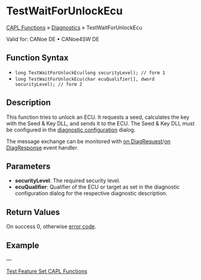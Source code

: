 # TestWaitForUnlockEcu

[CAPL Functions](../../CAPLfunctions.md) » [Diagnostics](../../Diagnostics/CAPLfunctionsDiagnosticsOverview.md) » TestWaitForUnlockEcu

Valid for: CANoe DE • CANoe4SW DE

## Function Syntax

- `long TestWaitForUnlockEcu(long securityLevel); // form 1`
- `long TestWaitForUnlockEcu(char ecuQualifier[], dword securityLevel); // form 2`

## Description

This function tries to unlock an ECU. It requests a seed, calculates the key with the Seed & Key DLL, and sends it to the ECU. The Seed & Key DLL must be configured in the [diagnostic configuration](../../../CANoeCANalyzer/Diagnostics/Special/DiagSecurityDLLAccess.md) dialog.

The message exchange can be monitored with [on DiagRequest](../../Diagnostics/EventProcedures/CAPLfunctionOnDiagRequest.md)/[on DiagResponse](../../Diagnostics/EventProcedures/CAPLfunctionOnDiagResponse.md) event handler.

## Parameters

- **securityLevel**: The required security level.
- **ecuQualifier**: Qualifier of the ECU or target as set in the diagnostic configuration dialog for the respective diagnostic description.

## Return Values

On success 0, otherwise [error code](../../Diagnostics/CAPLfunctionsDiagnosticsErrorCode.md).

## Example

—

[Test Feature Set CAPL Functions](../CAPLfunctionsTFSOverview.md)
